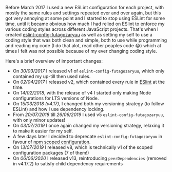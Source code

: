 Before March 2017 I used a new ESLint configuration for each project, with mostly the same rules and settings repeated over and over again, but this got very annoying at some point and I started to stop using ESLint for some time, until it became obvious how much I had relied on ESlint to enforce my various coding styles across different JavaScript projects. That's when I created [eslint-config-futagozaryuu](https://www.npmjs.com/package/eslint-config-futagozaryuu) as well as setting my self to use a coding style that was both clean and simple, both to use while programming and reading my code (I do that alot, read other peaples code 😂) which at times I felt was not possible because of my ever changing coding style.

Here's a brief overview of important changes:

- On _30/03/2017_ I released v1 of `eslint-config-futagozaryuu`, which only contained my up-till then used rules.
- On _02/04/2017_ I released v2, which contained every rule in [ESlint](http://eslint.org/docs/rules/) at the time.
- On _14/02/2018_, with the release of v4 I started only making Node configurations for LTS versions of Node.
- On _15/03/2018 (v4.17)_, I changed both my versioning strategy (to follow ESLint) and how I use dependency locking.
- From _20/07/2018_ till _26/06/2019_ I used v5 `eslint-config-futagozaryuu`, with only minor updates!
- On _03/07/2019_ I once again changed my versioning strategy, relaxing it to make it easier for my self.
- A few days later I decided to deprecate `eslint-config-futagozaryuu` in favour of [npm scoped configuration](https://eslint.org/docs/developer-guide/shareable-configs#npm-scoped-modules).
- On _13/07/2019_ I released v8, which is technically v1 of the scoped configuration packages (7 of them!)
- On _06/06/2020_ I released v13, reintroducing `peerDependencies` (removed in v4.17.2) to satisfy child dependency requirements
